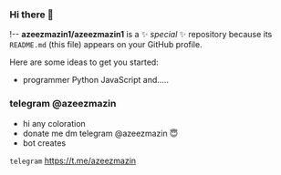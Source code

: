 ### Hi there 👋

!--
**azeezmazin1/azeezmazin1** is a ✨ _special_ ✨ repository because its `README.md` (this file) appears on your GitHub profile.

Here are some ideas to get you started:

- programmer Python JavaScript and.....

### telegram @azeezmazin
- hi any coloration
- donate me dm telegram @azeezmazin 😇
- bot creates

`telegram` https://t.me/azeezmazin



